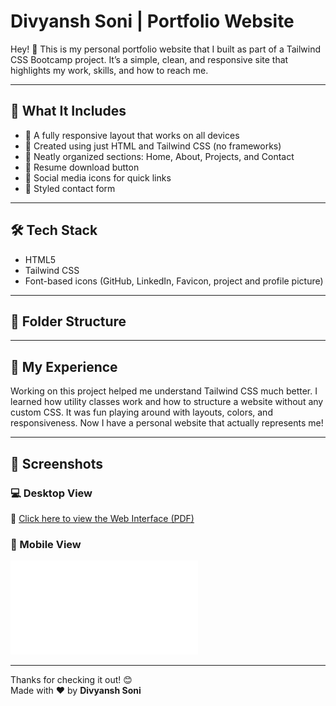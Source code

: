 # Divyansh Soni | Portfolio Website

Hey! 👋 This is my personal portfolio website that I built as part of a Tailwind CSS Bootcamp project. It’s a simple, clean, and responsive site that highlights my work, skills, and how to reach me.

---

## 🚀 What It Includes

- 🔹 A fully responsive layout that works on all devices
- 🔹 Created using just HTML and Tailwind CSS (no frameworks)
- 🔹 Neatly organized sections: Home, About, Projects, and Contact
- 🔹 Resume download button
- 🔹 Social media icons for quick links
- 🔹 Styled contact form 

---

## 🛠️ Tech Stack

- HTML5
- Tailwind CSS 
- Font-based icons (GitHub, LinkedIn, Favicon, project and profile picture)

---

## 📁 Folder Structure

---

## 💬 My Experience

Working on this project helped me understand Tailwind CSS much better. I learned how utility classes work and how to structure a website without any custom CSS. It was fun playing around with layouts, colors, and responsiveness. Now I have a personal website that actually represents me!

---

## 📸 Screenshots

### 💻 Desktop View  
📄 [Click here to view the Web Interface (PDF)](Images/web_interface.pdf)

### 📱 Mobile View  
![Mobile View](Images/mobile_interface.pdf)

---

Thanks for checking it out! 😊  
Made with ❤️ by **Divyansh Soni**
